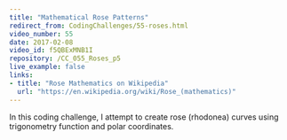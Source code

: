 ```yaml
---
title: "Mathematical Rose Patterns"
redirect_from: CodingChallenges/55-roses.html
video_number: 55
date: 2017-02-08
video_id: f5QBExMNB1I
repository: /CC_055_Roses_p5
live_example: false
links:
- title: "Rose Mathematics on Wikipedia"
  url: "https://en.wikipedia.org/wiki/Rose_(mathematics)"
---
```


In this coding challenge, I attempt to create rose (rhodonea) curves using trigonometry function and polar coordinates.
